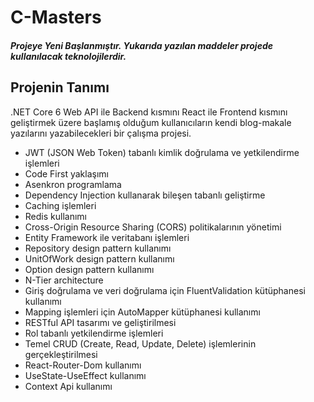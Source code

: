 # C-Masters

##### Projeye Yeni Başlanmıştır. Yukarıda yazılan maddeler projede kullanılacak teknolojilerdir.

## Projenin Tanımı
.NET Core 6 Web API ile Backend kısmını React ile Frontend kısmını geliştirmek üzere başlamış olduğum kullanıcıların kendi blog-makale yazılarını yazabilecekleri bir çalışma projesi.

- JWT (JSON Web Token) tabanlı kimlik doğrulama ve yetkilendirme işlemleri
- Code First yaklaşımı
- Asenkron programlama
- Dependency Injection kullanarak bileşen tabanlı geliştirme
- Caching işlemleri
- Redis kullanımı
- Cross-Origin Resource Sharing (CORS) politikalarının yönetimi
- Entity Framework ile veritabanı işlemleri
- Repository design pattern kullanımı
- UnitOfWork design pattern kullanımı
- Option design pattern kullanımı
- N-Tier architecture
- Giriş doğrulama ve veri doğrulama için FluentValidation kütüphanesi kullanımı
- Mapping işlemleri için AutoMapper kütüphanesi kullanımı
- RESTful API tasarımı ve geliştirilmesi
- Rol tabanlı yetkilendirme işlemleri
- Temel CRUD (Create, Read, Update, Delete) işlemlerinin gerçekleştirilmesi
- React-Router-Dom kullanımı
- UseState-UseEffect kullanımı
- Context Api kullanımı
